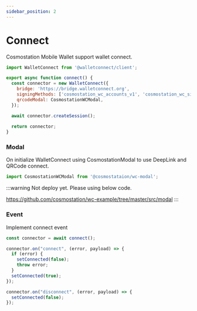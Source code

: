 ```yaml
---
sidebar_position: 2
---
```


# Connect

Cosmostation Mobile Wallet support wallet connect.

```js
import WalletConnect from '@walletconnect/client';

export async function connect() {
  const connector = new WalletConnect({
    bridge: 'https://bridge.walletconnect.org',
    signingMethods: ['cosmostation_wc_accounts_v1', 'cosmostation_wc_sign_tx_v1'],
    qrcodeModal: CosmostationWCModal,
  });

  await connector.createSession();
  
  return connector;
}
```
### Modal
On initialize WalletConnect using CosmostationModal to use DeepLink and QRCode connect.
```js
import CosmostationWCModal from '@cosmostataion/wc-modal';
```
:::warning
Not deploy yet. Please using below code.

https://github.com/cosmostation/wc-example/tree/master/src/modal
:::

### Event
Implement connect event
```js
const connector = await connect();

connector.on("connect", (error, payload) => {
  if (error) {
    setConnected(false);
    throw error;
  }
  setConnected(true);
});

connector.on("disconnect", (error, payload) => {
  setConnected(false);
});
```